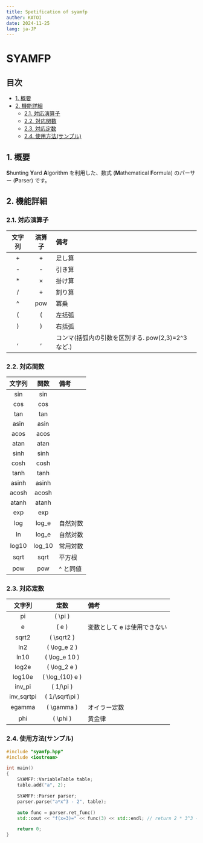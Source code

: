 ```yaml
---
title: Spetification of syamfp
auther: KATOI
date: 2024-11-25
lang: ja-JP
---
```


# SYAMFP

## 目次 <!-- omit in toc -->

- [1. 概要](#1-概要)
- [2. 機能詳細](#2-機能詳細)
	- [2.1. 対応演算子](#21-対応演算子)
	- [2.2. 対応関数](#22-対応関数)
	- [2.3. 対応定数](#23-対応定数)
	- [2.4. 使用方法(サンプル)](#24-使用方法サンプル)

## 1. 概要

**S**hunting **Y**ard **A**lgorithm を利用した、数式 (**M**athematical **F**ormula) のパーサー (**P**arser) です。

## 2. 機能詳細

### 2.1. 対応演算子

| 文字列 | 演算子 | 備考                                               |
| :----: | :----: | :------------------------------------------------- |
|   +    |   +    | 足し算                                             |
|   -    |   -    | 引き算                                             |
|   *    |   ×    | 掛け算                                             |
|   /    |   ÷    | 割り算                                             |
|   ^    |  pow   | 冪乗                                               |
|   (    |   (    | 左括弧                                             |
|   )    |   )    | 右括弧                                             |
|   ,    |   ,    | コンマ(括弧内の引数を区別する. pow(2,3)=2^3 など.) |

### 2.2. 対応関数

| 文字列 |  関数  | 備考            |
| :----: | :----: | :-------------- |
|  sin   |  sin   |                 |
|  cos   |  cos   |                 |
|  tan   |  tan   |                 |
|  asin  |  asin  |                 |
|  acos  |  acos  |                 |
|  atan  |  atan  |                 |
|  sinh  |  sinh  |                 |
|  cosh  |  cosh  |                 |
|  tanh  |  tanh  |                 |
| asinh  | asinh  |                 |
| acosh  | acosh  |                 |
| atanh  | atanh  |                 |
|  exp   |  exp   |                 |
|  log   | log_e  | 自然対数        |
|   ln   | log_e  | 自然対数        |
| log10  | log_10 | 常用対数        |
|  sqrt  |  sqrt  | 平方根          |
|  pow   |  pow   | ^ と同値        |

### 2.3. 対応定数
|   文字列   |       定数        | 備考                        |
| :--------: | :---------------: | :-------------------------- |
|     pi     |     \( \pi \)     |                             |
|     e      |      \( e \)      | 変数として e は使用できない |
|   sqrt2    |   \( \sqrt2 \)    |                             |
|    ln2     |  \( \log_e 2 \)   |                             |
|    ln10    |  \( \log_e 10 \)  |                             |
|   log2e    |  \( \log_2 e \)   |                             |
|   log10e   | \( \log_{10} e \) |                             |
|   inv_pi   |    \( 1/\pi \)    |                             |
| inv_sqrtpi | \( 1/\sqrt\pi \)  |                             |
|   egamma   |   \( \gamma \)    | オイラー定数                |
|    phi     |    \( \phi \)     | 黄金律                      |

### 2.4. 使用方法(サンプル)

``` C++
#include "syamfp.hpp"
#include <iostream>

int main()
{
	SYAMFP::VariableTable table;
	table.add("a", 2);

	SYAMFP::Parser parser;
	parser.parse("a*x^3 - 2", table);

	auto func = parser.ret_func()
	std::cout << "f(x=3)=" << func(3) << std::endl; // return 2 * 3^3 - 2 = 52

	return 0;
}
```
